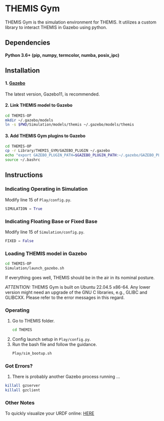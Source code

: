 # THEMIS Gym

THEMIS Gym is the simulation environment for THEMIS. It utilizes a custom library to interact THEMIS in Gazebo using python.

## Dependencies

#### Python 3.6+ (pip, numpy, termcolor, numba, posix_ipc)

## Installation

#### 1. [Gazebo](https://classic.gazebosim.org/tutorials?tut=install_ubuntu)
The latest version, Gazebo11, is recommended.

#### 2. Link THEMIS model to Gazebo
```bash
cd THEMIS-OP
mkdir ~/.gazebo/models
ln -s $PWD/Simulation/models/themis ~/.gazebo/models/themis
```

#### 3. Add THEMIS Gym plugins to Gazebo
```bash
cd THEMIS-OP
cp -r Library/THEMIS_GYM/GAZEBO_PLUGIN ~/.gazebo
echo "export GAZEBO_PLUGIN_PATH=$GAZEBO_PLUGIN_PATH:~/.gazebo/GAZEBO_PLUGIN"  >>  ~/.bashrc
source ~/.bashrc
```

## Instructions

### Indicating Operating in Simulation
Modify line 15 of ``Play/config.py``.
```python
SIMULATION = True
```

### Indicating Floating Base or Fixed Base
Modify line 15 of ``Simulation/config.py``.
```python
FIXED = False
```

### Loading THEMIS model in Gazebo
```bash
cd THEMIS-OP
Simulation/launch_gazebo.sh
```
If everything goes well, THEMIS should be in the air in its nominal posture.

_ATTENTION:_
THEMIS Gym is built on Ubuntu 22.04.5 x86-64. Any lower version might need an upgrade of the GNU C libraries, e.g., GLIBC and GLIBCXX. Please refer to the error messages in this regard.

### Operating
1. Go to THEMIS folder.
    ```bash
    cd THEMIS
    ```
2. Config launch setup in ``Play/config.py``.
3. Run the bash file and follow the guidance.
    ```bash
    Play/sim_bootup.sh
    ```

### Got Errors?
1. There is probably another Gazebo process running ...
 ```bash
killall gzserver
killall gzclient
 ```

### Other Notes
To quickly visualize your URDF online: [HERE](https://gkjohnson.github.io/urdf-loaders/javascript/example/bundle/index.html)